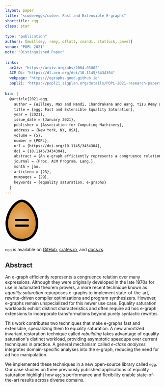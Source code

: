 ```yaml
---
layout: paper
title: "<code>egg</code>: Fast and Extensible E-graphs"
shorttitle: egg
class: star

type: "publication"
authors: [mwillsey, remy, oflatt, cnandi, ztatlock, pavel]
venue: "POPL 2021"
note: "Distinguished Paper"

links:
  arXiv: "https://arxiv.org/abs/2004.03082"
  ACM DL: "https://dl.acm.org/doi/10.1145/3434304"
  webpage: "https://egraphs-good.github.io"
  popl21: "https://popl21.sigplan.org/details/POPL-2021-research-papers/23/egg-Fast-and-Extensible-Equality-Saturation"
  
bib: |
  @article{2021-egg,
    author = {Willsey, Max and Nandi, Chandrakana and Wang, Yisu Remy and Flatt, Oliver and Tatlock, Zachary and Panchekha, Pavel},
    title = {egg: Fast and Extensible Equality Saturation},
    year = {2021},
    issue_date = {January 2021},
    publisher = {Association for Computing Machinery},
    address = {New York, NY, USA},
    volume = {5},
    number = {POPL},
    url = {https://doi.org/10.1145/3434304},
    doi = {10.1145/3434304},
    abstract = {An e-graph efficiently represents a congruence relation over many expressions. Although they were originally developed in the late 1970s for use in automated theorem provers, a more recent technique known as equality saturation repurposes e-graphs to implement state-of-the-art, rewrite-driven compiler optimizations and program synthesizers. However, e-graphs remain unspecialized for this newer use case. Equality saturation workloads exhibit distinct characteristics and often require ad-hoc e-graph extensions to incorporate transformations beyond purely syntactic rewrites.  This work contributes two techniques that make e-graphs fast and extensible, specializing them to equality saturation. A new amortized invariant restoration technique called rebuilding takes advantage of equality saturation's distinct workload, providing asymptotic speedups over current techniques in practice. A general mechanism called e-class analyses integrates domain-specific analyses into the e-graph, reducing the need for ad hoc manipulation.  We implemented these techniques in a new open-source library called egg. Our case studies on three previously published applications of equality saturation highlight how egg's performance and flexibility enable state-of-the-art results across diverse domains.},
    journal = {Proc. ACM Program. Lang.},
    month = jan,
    articleno = {23},
    numpages = {29},
    keywords = {equality saturation, e-graphs}
  }
---
```


<div class="right">
  <img src="/assets/egg.png" alt="egg logo"/>
</div>
  
`egg` is available on
  [GitHub](https://github.com/mwillsey/egg),
  [crates.io](https://crates.io/crates/egg),
  and [docs.rs](https://docs.rs/egg/).

## Abstract

An e-graph efficiently represents a congruence relation over many
expressions. Although they were originally developed in the late 1970s
for use in automated theorem provers, a more recent technique known as
*equality saturation* repurposes e-graphs to implement state-of-the-art,
rewrite-driven compiler optimizations and program synthesizers. However,
e-graphs remain unspecialized for this newer use case. Equality
saturation workloads exhibit distinct characteristics and often require
ad hoc e-graph extensions to incorporate transformations beyond purely
syntactic rewrites.

This work contributes two techniques that make e-graphs fast and
extensible, specializing them to equality saturation. A new amortized
invariant restoration technique called *rebuilding* takes advantage of
equality saturation's distinct workload, providing asymptotic speedups
over current techniques in practice. A general mechanism called *e-class
analyses* integrates domain-specific analyses into the e-graph, reducing
the need for ad hoc manipulation.

We implemented these techniques in a new open-source library called
`egg`. Our case studies on three previously published applications of
equality saturation highlight how `egg`'s performance and flexibility
enable state-of-the-art results across diverse domains.

